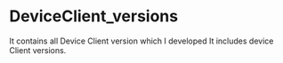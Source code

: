# DeviceClient_versions
It contains all Device Client version which I developed
It includes device Client versions. 
